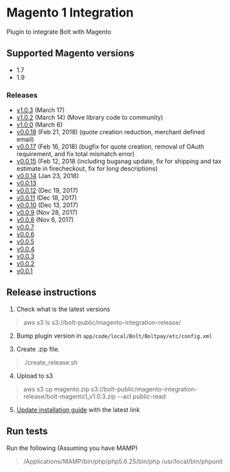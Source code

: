 # Magento 1 Integration
Plugin to integrate Bolt with Magento

## Supported Magento versions
+ 1.7
+ 1.9

### Releases
+ [v1.0.3](https://s3-us-west-1.amazonaws.com/bolt-public/magento-integration-release/bolt-magento1_v1.0.3.zip) (March 17)
+ [v1.0.2](https://s3-us-west-1.amazonaws.com/bolt-public/magento-integration-release/magento1.0.2.zip) (March 14) (Move library code to community)
+ [v1.0.0](https://s3-us-west-1.amazonaws.com/bolt-public/magento-integration-release/magento1.0.0.zip) (March 6)
+ [v0.0.18](https://s3-us-west-1.amazonaws.com/bolt-public/magento-integration-release/magento0018.zip) (Feb 21, 2018) (quote creation reduction, merchant defined email)
+ [v0.0.17](https://s3-us-west-1.amazonaws.com/bolt-public/magento-integration-release/magento0017.zip) (Feb 16, 2018) (bugfix for quote creation, removal of OAuth requirement, and fix total mismatch error)
+ [v0.0.15](https://s3-us-west-1.amazonaws.com/bolt-public/magento-integration-release/magento_integration_v0015.zip) (Feb 12, 2018 (including bugsnag update, fix for shipping and tax estimate in firecheckout, fix for long descriptions)
+ [v0.0.14](https://s3-us-west-1.amazonaws.com/bolt-public/magento-integration-release/magento_integration_v0014.zip) (Jan 23, 2018)
+ [v0.0.13](https://s3-us-west-1.amazonaws.com/bolt-public/magento-integration-release/magento_integration_v0013.zip)
+ [v0.0.12](https://s3-us-west-1.amazonaws.com/bolt-public/magento-integration-release/magento_integration_v0012.tar.gz) (Dec 19, 2017)
+ [v0.0.11](https://s3-us-west-1.amazonaws.com/bolt-public/magento-integration-release/magento_integration_v0011.tar.gz) (Dec 18, 2017)
+ [v0.0.10](https://s3-us-west-1.amazonaws.com/bolt-public/magento-integration-release/magento_integration_v0010.tar.gz) (Dec 13, 2017)
+ [v0.0.9](https://s3-us-west-1.amazonaws.com/bolt-public/magento-integration-release/magento_integration_v009.tar.gz) (Nov 28, 2017)
+ [v0.0.8](https://s3-us-west-1.amazonaws.com/bolt-public/magento-integration-release/magento_integration_v008.tar.gz) (Nov 6, 2017)
+ [v0.0.7](https://s3-us-west-1.amazonaws.com/bolt-public/magento-integration-release/magento_integration_v007.tar.gz)
+ [v0.0.6](https://s3-us-west-1.amazonaws.com/bolt-public/magento-integration-release/magento_integration_v006.tar.gz)
+ [v0.0.5](https://s3-us-west-1.amazonaws.com/bolt-public/magento-integration-release/magento_integration_v005.tar.gz)
+ [v0.0.4](https://s3-us-west-1.amazonaws.com/bolt-public/magento-integration-release/magento_integration_v004.tar.gz)
+ [v0.0.3](https://s3-us-west-1.amazonaws.com/bolt-public/magento-integration-release/magento_integration_v003.tar.gz)
+ [v0.0.2](https://s3-us-west-1.amazonaws.com/bolt-public/magento-integration-release/magento_integration_v002.tar.gz)
+ [v0.0.1](https://s3-us-west-1.amazonaws.com/bolt-public/magento-integration-release/magento_integration_v001.tar.gz)

## Release instructions

1. Check what is the latest versions

> aws s3 ls s3://bolt-public/magento-integration-release/

2. Bump plugin version in `app/code/local/Bolt/Boltpay/etc/config.xml`

3. Create .zip file.

> ./create_release.sh

4. Upload to s3

> aws s3 cp magento.zip s3://bolt-public/magento-integration-release/bolt-magento1_v1.0.3.zip --acl public-read

5. [Update installation guide](https://dash.readme.io/project/bolt/v1/docs/magento-integration-guide) with the latest link


## Run tests

Run the following (Assuming you have MAMP)

> /Applications/MAMP/bin/php/php5.6.25/bin/php /usr/local/bin/phpunit
